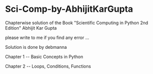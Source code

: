# Sci-Comp-by-AbhijitKarGupta

Chapterwise solution of the Book "Scientific Computing in Python 2nd Edition" Abhijit Kar Gupta

please write to me if you find any error ...

Solution is done by debmanna

Chapter 1 -- Basic Concepts in Python

Chapter 2 -- Loops, Conditions, Functions
